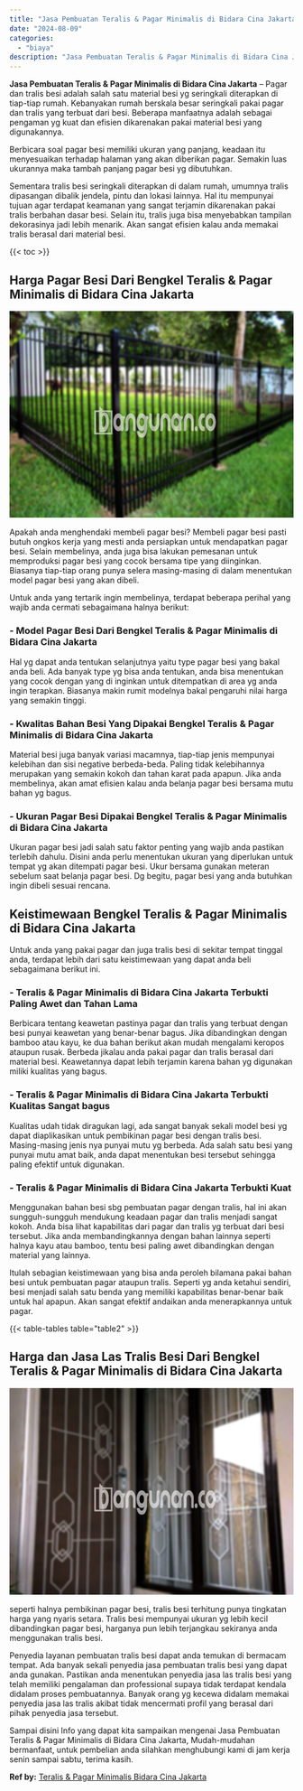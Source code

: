 ```yaml
---
title: "Jasa Pembuatan Teralis & Pagar Minimalis di Bidara Cina Jakarta"
date: "2024-08-09"
categories: 
  - "biaya"
description: "Jasa Pembuatan Teralis & Pagar Minimalis di Bidara Cina Jakarta. Sampai disini Info yang dapat kita sampaikan mengenai Jasa Pembuatan Teralis & Pagar Minimal..."
---
```


**Jasa Pembuatan Teralis & Pagar Minimalis di Bidara Cina Jakarta** – Pagar dan tralis besi adalah salah satu material besi yg seringkali diterapkan di tiap-tiap rumah. Kebanyakan rumah berskala besar seringkali pakai pagar dan tralis yang terbuat dari besi. Beberapa manfaatnya adalah sebagai pengaman yg kuat dan efisien dikarenakan pakai material besi yang digunakannya.

Berbicara soal pagar besi memiliki ukuran yang panjang, keadaan itu menyesuaikan terhadap halaman yang akan diberikan pagar. Semakin luas ukurannya maka tambah panjang pagar besi yg dibutuhkan.

Sementara tralis besi seringkali diterapkan di dalam rumah, umumnya tralis dipasangan dibalik jendela, pintu dan lokasi lainnya. Hal itu mempunyai tujuan agar terdapat keamanan yang sangat terjamin dikarenakan pakai tralis berbahan dasar besi. Selain itu, tralis juga bisa menyebabkan tampilan dekorasinya jadi lebih menarik. Akan sangat efisien kalau anda memakai tralis berasal dari material besi.

{{< toc >}}

## Harga Pagar Besi Dari Bengkel Teralis & Pagar Minimalis di Bidara Cina Jakarta

![Jasa Pembuatan Teralis & Pagar Minimalis di Bidara Cina Jakarta](/images/pagar-minimalis-murah-09.png)

Apakah anda menghendaki membeli pagar besi? Membeli pagar besi pasti butuh ongkos kerja yang mesti anda persiapkan untuk mendapatkan pagar besi. Selain membelinya, anda juga bisa lakukan pemesanan untuk memproduksi pagar besi yang cocok bersama tipe yang diinginkan. Biasanya tiap-tiap orang punya selera masing-masing di dalam menentukan model pagar besi yang akan dibeli.

Untuk anda yang tertarik ingin membelinya, terdapat beberapa perihal yang wajib anda cermati sebagaimana halnya berikut:
### \- Model Pagar Besi Dari Bengkel Teralis & Pagar Minimalis di Bidara Cina Jakarta

Hal yg dapat anda tentukan selanjutnya yaitu type pagar besi yang bakal anda beli. Ada banyak type yg bisa anda tentukan, anda bisa menentukan yang cocok dengan yang di inginkan untuk ditempatkan di area yg anda ingin terapkan. Biasanya makin rumit modelnya bakal pengaruhi nilai harga yang semakin tinggi.

### \- Kwalitas Bahan Besi Yang Dipakai Bengkel Teralis & Pagar Minimalis di Bidara Cina Jakarta

Material besi juga banyak variasi macamnya, tiap-tiap jenis mempunyai kelebihan dan sisi negative berbeda-beda. Paling tidak kelebihannya merupakan yang semakin kokoh dan tahan karat pada apapun. Jika anda membelinya, akan amat efisien kalau anda belanja pagar besi bersama mutu bahan yg bagus.

### \- Ukuran Pagar Besi Dipakai Bengkel Teralis & Pagar Minimalis di Bidara Cina Jakarta

Ukuran pagar besi jadi salah satu faktor penting yang wajib anda pastikan terlebih dahulu. Disini anda perlu menentukan ukuran yang diperlukan untuk tempat yg akan ditempati pagar besi. Ukur bersama gunakan meteran sebelum saat belanja pagar besi. Dg begitu, pagar besi yang anda butuhkan ingin dibeli sesuai rencana.

## Keistimewaan Bengkel Teralis & Pagar Minimalis di Bidara Cina Jakarta

Untuk anda yang pakai pagar dan juga tralis besi di sekitar tempat tinggal anda, terdapat lebih dari satu keistimewaan yang dapat anda beli sebagaimana berikut ini.

### \- Teralis & Pagar Minimalis di Bidara Cina Jakarta Terbukti Paling Awet dan Tahan Lama

Berbicara tentang keawetan pastinya pagar dan tralis yang terbuat dengan besi punyai keawetan yang benar-benar bagus. Jika dibandingkan dengan bamboo atau kayu, ke dua bahan berikut akan mudah mengalami keropos ataupun rusak. Berbeda jikalau anda pakai pagar dan tralis berasal dari material besi. Keawetannya dapat lebih terjamin karena bahan yg digunakan miliki kualitas yang bagus.

### \- Teralis & Pagar Minimalis di Bidara Cina Jakarta Terbukti Kualitas Sangat bagus

Kualitas udah tidak diragukan lagi, ada sangat banyak sekali model besi yg dapat diaplikasikan untuk pembikinan pagar besi dengan tralis besi. Masing-masing jenis nya punyai mutu yg berbeda. Ada salah satu besi yang punyai mutu amat baik, anda dapat menentukan besi tersebut sehingga paling efektif untuk digunakan.

### \- Teralis & Pagar Minimalis di Bidara Cina Jakarta Terbukti Kuat

Menggunakan bahan besi sbg pembuatan pagar dengan tralis, hal ini akan sungguh-sungguh mendukung keadaan pagar dan tralis menjadi sangat kokoh. Anda bisa lihat kapabilitas dari pagar dan tralis yg terbuat dari besi tersebut. Jika anda membandingkannya dengan bahan lainnya seperti halnya kayu atau bamboo, tentu besi paling awet dibandingkan dengan material yang lainnya.

Itulah sebagian keistimewaan yang bisa anda peroleh bilamana pakai bahan besi untuk pembuatan pagar ataupun tralis. Seperti yg anda ketahui sendiri, besi menjadi salah satu benda yang memiliki kapabilitas benar-benar baik untuk hal apapun. Akan sangat efektif andaikan anda menerapkannya untuk pagar.

{{< table-tables table="table2" >}}

## Harga dan Jasa Las Tralis Besi Dari Bengkel Teralis & Pagar Minimalis di Bidara Cina Jakarta

![Jasa Pembuatan Teralis & Pagar Minimalis di Bidara Cina Jakarta](/images/teralis-minimalis-murah-25.png)

seperti halnya pembikinan pagar besi, tralis besi terhitung punya tingkatan harga yang nyaris setara. Tralis besi mempunyai ukuran yg lebih kecil dibandingkan pagar besi, harganya pun lebih terjangkau sekiranya anda menggunakan tralis besi.

Penyedia layanan pembuatan tralis besi dapat anda temukan di bermacam tempat. Ada banyak sekali penyedia jasa pembuatan tralis besi yang dapat anda gunakan. Pastikan anda menentukan penyedia jasa las tralis besi yang telah memiliki pengalaman dan professional supaya tidak terdapat kendala didalam proses pembuatannya. Banyak orang yg kecewa didalam memakai penyedia jasa las tralis akibat tidak mencermati profil yang berasal dari pihak penyedia jasa tersebut.

Sampai disini Info yang dapat kita sampaikan mengenai Jasa Pembuatan Teralis & Pagar Minimalis di Bidara Cina Jakarta, Mudah-mudahan bermanfaat, untuk pembelian anda silahkan menghubungi kami di jam kerja senin sampai sabtu, terima kasih.

**Ref by:** [Teralis & Pagar Minimalis Bidara Cina Jakarta](https://id.wikipedia.org/wiki/Teralis)
